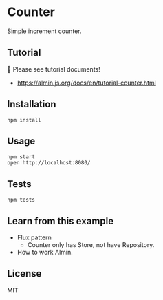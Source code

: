 # Counter

Simple increment counter.

## Tutorial

:memo: Please see tutorial documents!

- https://almin.js.org/docs/en/tutorial-counter.html

## Installation

    npm install

## Usage

    npm start
    open http://localhost:8080/

## Tests

    npm tests

## Learn from this example

- Flux pattern
    - Counter only has Store, not have Repository.
- How to work Almin.

## License

MIT